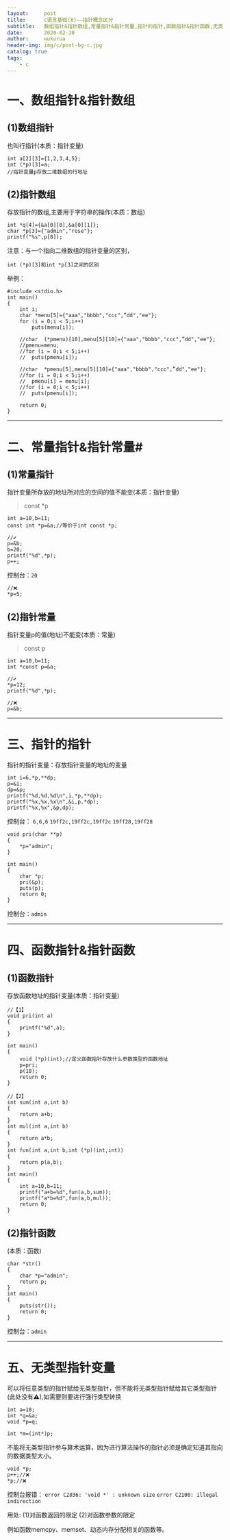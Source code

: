 ```yaml
---
layout:     post
title:      c语言基础(8)——指针概念区分
subtitle:   数组指针&指针数组,常量指针&指针常量,指针的指针,函数指针&指针函数,无类型指针变量
date:       2020-02-10
author:     wukurua
header-img: img/c/post-bg-c.jpg
catalog: true
tags:
    - c
---
```


# 一、数组指针&指针数组 #
## (1)数组指针 ##
也叫行指针(本质：指针变量)
	
	int a[2][3]={1,2,3,4,5};
	int (*p)[3]=a;
	//指针变量p存放二维数组的行地址

## (2)指针数组 ##
存放指针的数组,主要用于字符串的操作(本质：数组)

	int *q[4]={&a[0][0],&a[0][1]};
	char *p[3]={"admin","rose"};
	printf("%s",p[0]);

注意：与一个指向二维数组的指针变量的区别，

	int (*p)[3]和int *p[3]之间的区别

举例：

	#include <stdio.h>
	int main()
	{
		int i;
		char *menu[5]={"aaa","bbbb","ccc",”dd","ee"};
		for (i = 0;i < 5;i++)
			puts(menu[i]);

		//char  (*pmenu)[10],menu[5][10]={"aaa","bbbb","ccc",”dd","ee"};
		//pmenu=menu;
		//for (i = 0;i < 5;i++)
		//	puts(pmenu[i]);

		//char  *pmenu[5],menu[5][10]={"aaa","bbbb","ccc",”dd","ee"};
		//for (i = 0;i < 5;i++)
		//	pmenu[i] = menu[i];
		//for (i = 0;i < 5;i++)
		//	puts(pmenu[i]);

		return 0;
	}

----------

# 二、常量指针&指针常量#
## (1)常量指针 ##
指针变量所存放的地址所对应的空间的值不能变(本质：指针变量)
> const *p

	int a=10,b=11;
	const int *p=&a;//等价于int const *p;

	//✔
	p=&b;
	b=20;
	printf("%d",*p);
	p++;

控制台：`20`

	//❌
	*p=5;

## (2)指针常量 ##
指针变量p的值(地址)不能变(本质：常量)	
> const p

	int a=10,b=11;
	int *const p=&a;

	//✔
	*p=12;
	printf("%d",*p);

	//❌
	p=&b;

----------

# 三、指针的指针 #
指针的指针变量：存放指针变量的地址的变量

	int i=6,*p,**dp;
	p=&i;
	dp=&p;
	printf("%d,%d,%d\n",i,*p,**dp);
	printf("%x,%x,%x\n",&i,p,*dp); 
	printf("%x,%x",&p,dp);

控制台：
`6,6,6`
`19ff2c,19ff2c,19ff2c`
`19ff28,19ff28`
	

	void pri(char **p)
	{
		*p="admin";
	}
	
	int main()
	{
		char *p;
		pri(&p);
		puts(p);
		return 0;
	}

控制台：`admin`

----------

# 四、函数指针&指针函数 #
## (1)函数指针 ##
存放函数地址的指针变量(本质：指针变量)

	//【1】
	void pri(int a)
	{
		printf("%d",a);
	}
	
	int main()
	{ 
		void (*p)(int);//定义函数指针存放什么参数类型的函数地址
		p=pri;
		p(10);
		return 0;
	}
	
	//【2】
	int sum(int a,int b)
	{
		return a+b;
	}
	int mul(int a,int b)
	{
		return a*b;
	}
	int fun(int a,int b,int (*p)(int,int))
	{
		return p(a,b);
	}
	int main()
	{ 
		int a=10,b=11;
		printf("a+b=%d",fun(a,b,sum));
		printf("a*b=%d",fun(a,b,mul));
		return 0;
	}

## (2)指针函数 ##
(本质：函数)

	char *str()
	{
		char *p="admin";
		return p;
	}
	int main()
	{
		puts(str());
		return 0;
	}

控制台：`admin`

----------

# 五、无类型指针变量 #
可以将任意类型的指针赋给无类型指针，但不能将无类型指针赋给其它类型指针(此处没有⚠),如需要则要进行强行类型转换

	int a=10;
	int *q=&a;
	void *p=q;

	int *m=(int*)p;

不能将无类型指针参与算术运算，因为进行算法操作的指针必须是确定知道其指向的数据类型大小。

	void *p;
	p++;//❌
	*p;//❌

控制台报错：
`error C2036: 'void *' : unknown size`
`error C2100: illegal indirection`

用处:
(1)对函数返回的限定
(2)对函数参数的限定

例如函数memcpy、memset、动态内存分配相关的函数等。